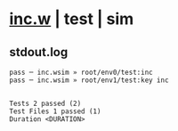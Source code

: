 # [inc.w](../../../../../../examples/tests/sdk_tests/counter/inc.w) | test | sim

## stdout.log
```log
pass ─ inc.wsim » root/env0/test:inc    
pass ─ inc.wsim » root/env1/test:key inc
 
 
Tests 2 passed (2)
Test Files 1 passed (1)
Duration <DURATION>
```

